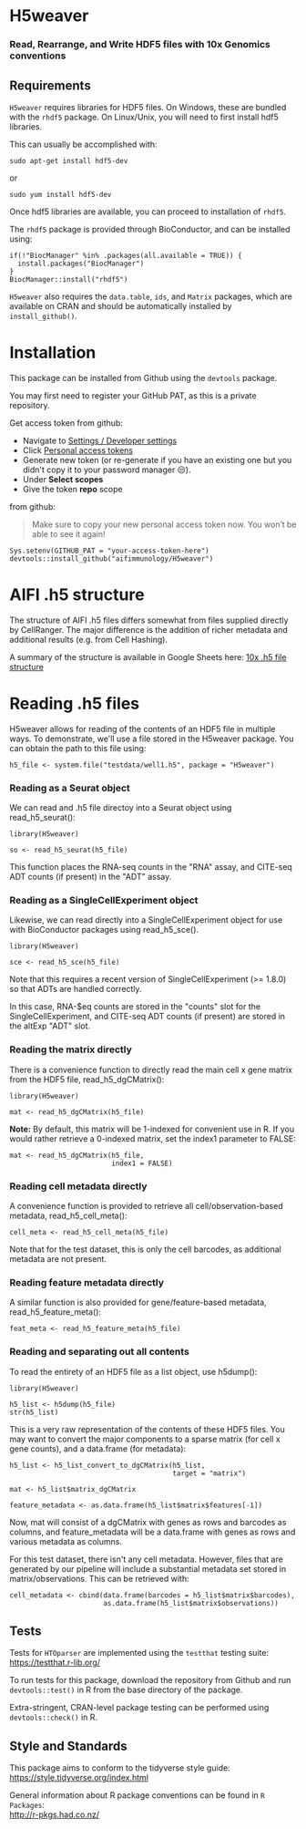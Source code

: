 # H5weaver
### Read, Rearrange, and Write HDF5 files with 10x Genomics conventions

## Requirements

`H5weaver` requires libraries for HDF5 files. On Windows, these are bundled with the `rhdf5` package. On Linux/Unix, you will need to first install hdf5 libraries.

This can usually be accomplished with:
```
sudo apt-get install hdf5-dev
```
or
```
sudo yum install hdf5-dev
```

Once hdf5 libraries are available, you can proceed to installation of `rhdf5`.

The `rhdf5` package is provided through BioConductor, and can be installed using:
```
if(!"BiocManager" %in% .packages(all.available = TRUE)) {
  install.packages("BiocManager")
}
BiocManager::install("rhdf5")
```

`H5weaver` also requires the `data.table`, `ids`, and `Matrix` packages, which are available on CRAN and should be automatically installed by `install_github()`.

# Installation

This package can be installed from Github using the `devtools` package.

You may first need to register your GitHub PAT, as this is a private repository.

Get access token from github:
- Navigate to  [Settings / Developer settings](https://github.com/settings/apps)
- Click [Personal access tokens](https://github.com/settings/tokens)
- Generate new token (or re-generate if you have an existing one but you didn't copy it to your password manager 😒).
- Under **Select scopes**
- Give the token **repo** scope

from github:
> Make sure to copy your new personal access token now. You won’t be able to see it again!

```
Sys.setenv(GITHUB_PAT = "your-access-token-here")
devtools::install_github("aifimmunology/H5weaver")
```

# AIFI .h5 structure

The structure of AIFI .h5 files differs somewhat from files supplied directly by CellRanger. The major difference is the addition of richer metadata and additional results (e.g. from Cell Hashing).

A summary of the structure is available in Google Sheets here: [10x .h5 file structure](https://docs.google.com/spreadsheets/d/110NO7o6rMorPF85r5s0mVQiwEiTC2AiWNdAYQVemZJ8/edit#gid=0)

# Reading .h5 files

H5weaver allows for reading of the contents of an HDF5 file in multiple ways. To demonstrate, we'll use a file stored in the H5weaver package. You can obtain the path to this file using:
```
h5_file <- system.file("testdata/well1.h5", package = "H5weaver")
```

### Reading as a Seurat object

We can read and .h5 file directoy into a Seurat object using read_h5_seurat():

```
library(H5weaver)

so <- read_h5_seurat(h5_file)
```

This function places the RNA-seq counts in the "RNA" assay, and CITE-seq ADT counts (if present) in the "ADT" assay.

### Reading as a SingleCellExperiment object

Likewise, we can read directly into a SingleCellExperiment object for use with BioConductor packages using read_h5_sce().

```
library(H5weaver)

sce <- read_h5_sce(h5_file)
```

Note that this requires a recent version of SingleCellExperiment (>= 1.8.0) so that ADTs are handled correctly.

In this case, RNA-$eq counts are stored in the "counts" slot for the SingleCellExperiment, and CITE-seq ADT counts (if present) are stored in the altExp "ADT" slot.

### Reading the matrix directly

There is a convenience function to directly read the main cell x gene matrix from the HDF5 file, read_h5_dgCMatrix():

```
library(H5weaver)

mat <- read_h5_dgCMatrix(h5_file)
```

**Note:** By default, this matrix will be 1-indexed for convenient use in R. If you would rather retrieve a 0-indexed matrix, set the index1 parameter to FALSE:
```
mat <- read_h5_dgCMatrix(h5_file,
                         index1 = FALSE)
```

### Reading cell metadata directly

A convenience function is provided to retrieve all cell/observation-based metadata, read_h5_cell_meta():
```
cell_meta <- read_h5_cell_meta(h5_file)
```
Note that for the test dataset, this is only the cell barcodes, as additional metadata are not present.

### Reading feature metadata directly

A similar function is also provided for gene/feature-based metadata, read_h5_feature_meta():
```
feat_meta <- read_h5_feature_meta(h5_file)
```


### Reading and separating out all contents

To read the entirety of an HDF5 file as a list object, use h5dump():
```
library(H5weaver)

h5_list <- h5dump(h5_file)
str(h5_list)
```
This is a very raw representation of the contents of these HDF5 files. You may want to convert the major components to a sparse matrix (for cell x gene counts), and a data.frame (for metadata):
```
h5_list <- h5_list_convert_to_dgCMatrix(h5_list,
                                        target = "matrix")
                                        
mat <- h5_list$matrix_dgCMatrix

feature_metadata <- as.data.frame(h5_list$matrix$features[-1])
```
Now, mat will consist of a dgCMatrix with genes as rows and barcodes as columns, and feature_metadata will be a data.frame with genes as rows and various metadata as columns. 

For this test dataset, there isn't any cell metadata. However, files that are generated by our pipeline will include a substantial metadata set stored in matrix/observations. This can be retrieved with:
```
cell_metadata <- cbind(data.frame(barcodes = h5_list$matrix$barcodes),
                       as.data.frame(h5_list$matrix$observations))
```



## Tests

Tests for `HTOparser` are implemented using the `testthat` testing suite:  
https://testthat.r-lib.org/

To run tests for this package, download the repository from Github and run `devtools::test()` in R from the base directory of the package.

Extra-stringent, CRAN-level package testing can be performed using `devtools::check()` in R.

## Style and Standards

This package aims to conform to the tidyverse style guide:  
https://style.tidyverse.org/index.html

General information about R package conventions can be found in `R Packages`:  
http://r-pkgs.had.co.nz/
